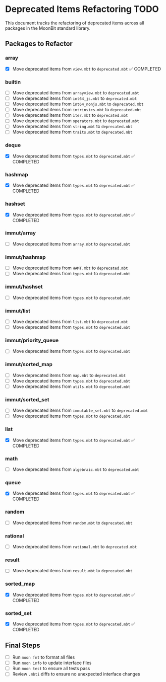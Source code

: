 # Deprecated Items Refactoring TODO

This document tracks the refactoring of deprecated items across all packages in the MoonBit standard library.

## Packages to Refactor

### array
- [x] Move deprecated items from `view.mbt` to `deprecated.mbt` ✅ COMPLETED

### builtin  
- [ ] Move deprecated items from `arrayview.mbt` to `deprecated.mbt`
- [ ] Move deprecated items from `int64_js.mbt` to `deprecated.mbt`
- [ ] Move deprecated items from `int64_nonjs.mbt` to `deprecated.mbt`
- [ ] Move deprecated items from `intrinsics.mbt` to `deprecated.mbt`
- [ ] Move deprecated items from `iter.mbt` to `deprecated.mbt`
- [ ] Move deprecated items from `operators.mbt` to `deprecated.mbt`
- [ ] Move deprecated items from `string.mbt` to `deprecated.mbt`
- [ ] Move deprecated items from `traits.mbt` to `deprecated.mbt`

### deque
- [x] Move deprecated items from `types.mbt` to `deprecated.mbt` ✅ COMPLETED

### hashmap
- [x] Move deprecated items from `types.mbt` to `deprecated.mbt` ✅ COMPLETED

### hashset
- [x] Move deprecated items from `types.mbt` to `deprecated.mbt` ✅ COMPLETED

### immut/array
- [ ] Move deprecated items from `array.mbt` to `deprecated.mbt`

### immut/hashmap
- [ ] Move deprecated items from `HAMT.mbt` to `deprecated.mbt`
- [ ] Move deprecated items from `types.mbt` to `deprecated.mbt`

### immut/hashset
- [ ] Move deprecated items from `types.mbt` to `deprecated.mbt`

### immut/list
- [ ] Move deprecated items from `list.mbt` to `deprecated.mbt`
- [ ] Move deprecated items from `types.mbt` to `deprecated.mbt`

### immut/priority_queue
- [ ] Move deprecated items from `types.mbt` to `deprecated.mbt`

### immut/sorted_map
- [ ] Move deprecated items from `map.mbt` to `deprecated.mbt`
- [ ] Move deprecated items from `types.mbt` to `deprecated.mbt`
- [ ] Move deprecated items from `utils.mbt` to `deprecated.mbt`

### immut/sorted_set
- [ ] Move deprecated items from `immutable_set.mbt` to `deprecated.mbt`
- [ ] Move deprecated items from `types.mbt` to `deprecated.mbt`

### list
- [x] Move deprecated items from `types.mbt` to `deprecated.mbt` ✅ COMPLETED

### math
- [ ] Move deprecated items from `algebraic.mbt` to `deprecated.mbt`

### queue
- [x] Move deprecated items from `types.mbt` to `deprecated.mbt` ✅ COMPLETED

### random
- [ ] Move deprecated items from `random.mbt` to `deprecated.mbt`

### rational
- [ ] Move deprecated items from `rational.mbt` to `deprecated.mbt`

### result
- [ ] Move deprecated items from `result.mbt` to `deprecated.mbt`

### sorted_map
- [x] Move deprecated items from `types.mbt` to `deprecated.mbt` ✅ COMPLETED

### sorted_set
- [x] Move deprecated items from `types.mbt` to `deprecated.mbt` ✅ COMPLETED

## Final Steps
- [ ] Run `moon fmt` to format all files
- [ ] Run `moon info` to update interface files
- [ ] Run `moon test` to ensure all tests pass
- [ ] Review `.mbti` diffs to ensure no unexpected interface changes

